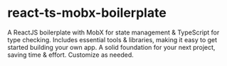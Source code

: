 # react-ts-mobx-boilerplate
A ReactJS boilerplate with MobX for state management &amp; TypeScript for type checking. Includes essential tools &amp; libraries, making it easy to get started building your own app. A solid foundation for your next project, saving time &amp; effort. Customize as needed.
